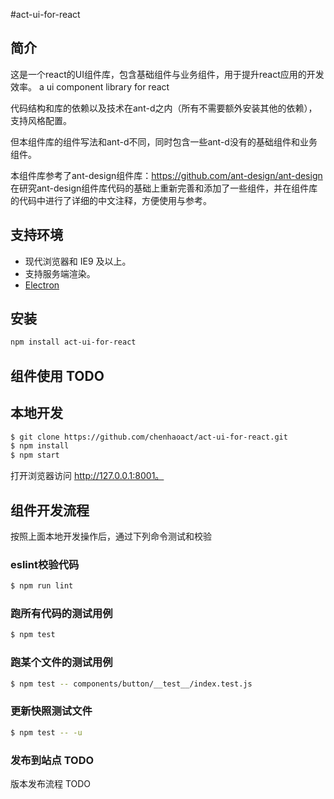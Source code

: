 #act-ui-for-react

## 简介
这是一个react的UI组件库，包含基础组件与业务组件，用于提升react应用的开发效率。
a ui component library for react

代码结构和库的依赖以及技术在ant-d之内（所有不需要额外安装其他的依赖），支持风格配置。

但本组件库的组件写法和ant-d不同，同时包含一些ant-d没有的基础组件和业务组件。

本组件库参考了ant-design组件库：https://github.com/ant-design/ant-design
在研究ant-design组件库代码的基础上重新完善和添加了一些组件，并在组件库的代码中进行了详细的中文注释，方便使用与参考。

## 支持环境

* 现代浏览器和 IE9 及以上。
* 支持服务端渲染。
* [Electron](http://electron.atom.io/)

## 安装

```bash
npm install act-ui-for-react
```

## 组件使用 TODO


## 本地开发

```bash
$ git clone https://github.com/chenhaoact/act-ui-for-react.git
$ npm install
$ npm start
```

打开浏览器访问 http://127.0.0.1:8001。


## 组件开发流程

按照上面本地开发操作后，通过下列命令测试和校验

### eslint校验代码

```bash
$ npm run lint
```

### 跑所有代码的测试用例

```bash
$ npm test
```

### 跑某个文件的测试用例

```bash
$ npm test -- components/button/__test__/index.test.js
```

### 更新快照测试文件

```bash
$ npm test -- -u
```

### 发布到站点 TODO


版本发布流程 TODO













